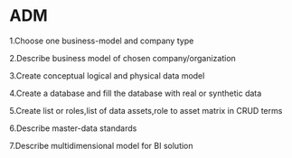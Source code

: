 # ADM
1.Choose one business-model and company type





2.Describe business model of chosen company/organization





3.Create conceptual logical and physical data model






4.Create a database and fill the database with real or synthetic data





5.Create list or roles,list of data assets,role to asset matrix in CRUD terms





6.Describe master-data standards





7.Describe multidimensional model for BI solution



